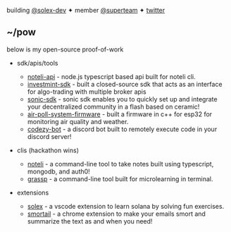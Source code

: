 building [@solex-dev](https://twitter.com/solexdev) ✦ member [@superteam](https://twitter.com/superteamdao) ✦ [twitter](https://twitter.com/sahilpabale)

## ~/pow

below is my open-source proof-of-work

- sdk/apis/tools
  - [noteli-api](https://github.com/sahilpabale/noteli-api) - node.js typescript based api built for noteli cli.
  - [investmint-sdk](https://investmint.club) - built a closed-source sdk that acts as an interface for algo-trading with multiple broker apis
  - [sonic-sdk](https://github.com/sahilpabale/sonic-sdk) - sonic sdk enables you to quickly set up and integrate your decentralized community in a flash based on ceramic!
  - [air-poll-system-firmware](https://github.com/sahilpabale/air_poll_sys_esp32) - built a firmware in c++ for esp32 for monitoring air quality and weather.
  - [codezy-bot](https://github.com/sahilpabale/codezy) - a discord bot built to remotely execute code in your discord server!

- clis (hackathon wins)
  - [noteli](https://github.com/sahilpabale/noteli) - a command-line tool to take notes built using typescript, mongodb, and auth0!
  - [grassp](https://github.com/sahilpabale/grassp) - a command-line tool built for microlearning in terminal.

- extensions
  - [solex](https://github.com/solex-dev) - a vscode extension to learn solana by solving fun exercises.
  - [smortail](https://github.com/sahilpabale/smortail) - a chrome extension to make your emails smort and summarize the text as and when you need!
